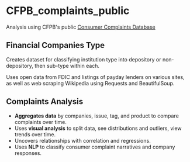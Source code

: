 # CFPB_complaints_public
Analysis using CFPB's public [Consumer Complaints Database](http://www.consumerfinance.gov/data-research/consumer-complaints/)

## Financial Companies Type
Creates dataset for classifying institution type into depository or non-depository, then sub-type within each.

Uses open data from FDIC and listings of payday lenders on various sites, as well as web scraping Wikipedia using Requests and BeautifulSoup.

## Complaints Analysis
* **Aggregates data** by companies, issue, tag, and product to compare complaints over time.
* Uses **visual analysis** to split data, see distributions and outliers, view trends over time.
* Uncovers relationships with correlation and regressions.
* Uses **NLP** to classify consumer complaint narratives and company responses.